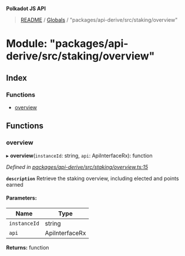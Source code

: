 **Polkadot JS API**

> [README](../README.md) / [Globals](../globals.md) / "packages/api-derive/src/staking/overview"

# Module: "packages/api-derive/src/staking/overview"

## Index

### Functions

* [overview](_packages_api_derive_src_staking_overview_.md#overview)

## Functions

### overview

▸ **overview**(`instanceId`: string, `api`: ApiInterfaceRx): function

*Defined in [packages/api-derive/src/staking/overview.ts:15](https://github.com/polkadot-js/api/blob/7af915185/packages/api-derive/src/staking/overview.ts#L15)*

**`description`** Retrieve the staking overview, including elected and points earned

#### Parameters:

Name | Type |
------ | ------ |
`instanceId` | string |
`api` | ApiInterfaceRx |

**Returns:** function
